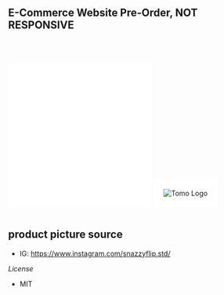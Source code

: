 
## E-Commerce Website Pre-Order, NOT RESPONSIVE 
<p>&nbsp;&nbsp;&nbsp;&nbsp;&nbsp;&nbsp;</p>

<p align="center" style="background-color: white; padding: 20px; display: inline-block;">
  <img alt="Tomo Logo" src="./src/assets/Logo/TOMO LOGOS NOBGWHITE.png"/>
</p>

<p align="center" style="background-color: white; padding: 20px; display: inline-block;">
  <img alt="Tomo Logo" src=".src/assets/img/Product/BANNER.png"/>
</p>

## product picture source
- IG: https://www.instagram.com/snazzyflip.std/

_License_
- MIT

